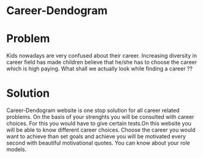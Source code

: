 # Career-Dendogram
# Problem 
Kids nowadays are very confused about their career. Increasing diversity in career field has made children believe that he/she has to choose the career which is high paying. What shall we actually look while finding a career ??
# Solution
Career-Dendogram website is one stop solution for all career related problems. On the basis of your strenghts you will be consulted with career choices. For this you would have to give certain tests.On this website you will be able to know different career choices. Choose the career you would want to achieve than set goals and achieve you will be motivated every second with beautiful motivational quotes. You can know about your role models.
